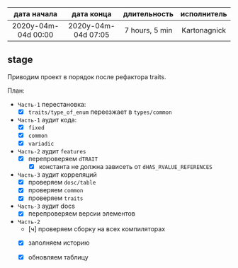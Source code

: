 
| дата начала         |   дата конца        | длительность   | исполнитель  |
|:-------------------:|:-------------------:|:--------------:|:------------:|
| 2020y-04m-04d 00:00 | 2020y-04m-04d 07:05 | 7 hours, 5 min | Kartonagnick |

stage  
---
Приводим проект в порядок после рефактора traits.  


План:  
  - `Часть-1` перестановка:  
    - [x] `traits/type_of_enum` переезжает в `types/common`  
  - `Часть-1` аудит кода:  
    - [x] `fixed`  
    - [x] `common`  
    - [x] `variadic`  
  - `Часть-2` аудит `features`
    - [x] перепроверяем `dTRAIT`  
      - [x] константа не должна зависеть от `dHAS_RVALUE_REFERENCES`  
  - `Часть-3` аудит корреляций
    - [x] проверяем `dosc/table`  
    - [x] проверяем `common`  
    - [x] проверяем `traits`  
  - `Часть-3` аудит docs
    - [x] перепроверяем версии элементов  
  - `Часть-2`  
    - [ч] проверяем сборку на всех компиляторах  
    - [x] заполняем историю  
    - [x] обновляем таблицу  



